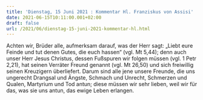 ```yaml
---
title: 'Dienstag, 15 Juni 2021 : Kommentar Hl. Franziskus von Assisi'
date: 2021-06-15T10:11:00.001+02:00
draft: false
url: /2021/06/dienstag-15-juni-2021-kommentar-hl.html
---
```


Achten wir, Brüder alle, aufmerksam darauf, was der Herr sagt: „Liebt eure Feinde und tut denen Gutes, die euch hassen“ (vgl. Mt 5,44); denn auch unser Herr Jesus Christus, dessen Fußspuren wir folgen müssen (vgl. 1 Petr 2,21), hat seinen Verräter Freund genannt (vgl. Mt 26,50) und sich freiwillig seinen Kreuzigern überliefert. Darum sind alle jene unsere Freunde, die uns ungerecht Drangsal und Ängste, Schmach und Unrecht, Schmerzen und Qualen, Martyrium und Tod antun; diese müssen wir sehr lieben, weil wir für das, was sie uns antun, das ewige Leben erlangen.